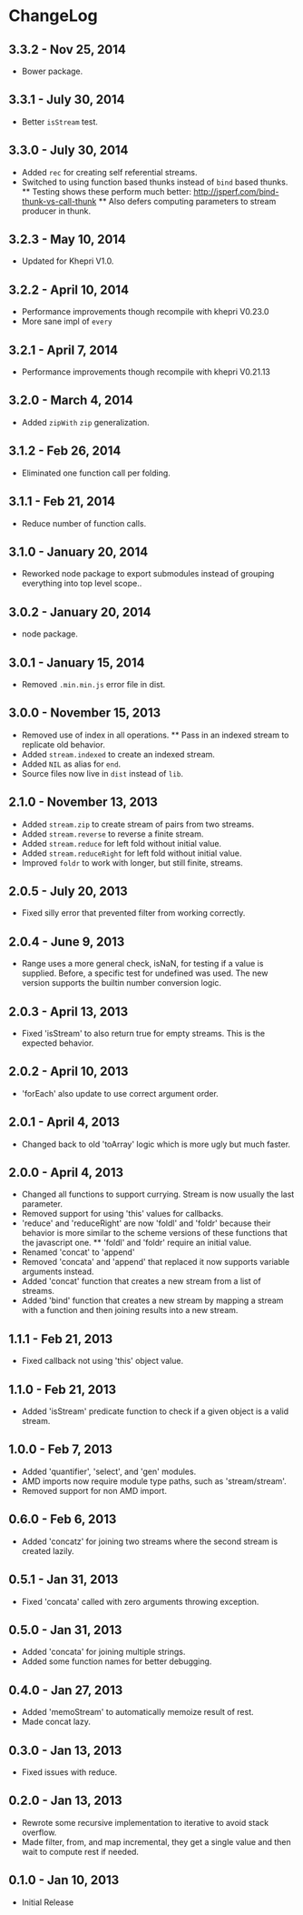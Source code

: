 # ChangeLog #

## 3.3.2 - Nov 25, 2014
* Bower package.

## 3.3.1 - July 30, 2014
* Better `isStream` test.

## 3.3.0 - July 30, 2014
* Added `rec` for creating self referential streams.
* Switched to using function based thunks instead of `bind` based thunks.
** Testing shows these perform much better: http://jsperf.com/bind-thunk-vs-call-thunk
** Also defers computing parameters to stream producer in thunk.

## 3.2.3 - May 10, 2014
* Updated for Khepri V1.0.

## 3.2.2 - April 10, 2014
* Performance improvements though recompile with khepri V0.23.0
* More sane impl of `every`

## 3.2.1 - April 7, 2014
* Performance improvements though recompile with khepri V0.21.13

## 3.2.0 - March 4, 2014
* Added `zipWith` `zip` generalization.

## 3.1.2 - Feb 26, 2014
* Eliminated one function call per folding.

## 3.1.1 - Feb 21, 2014
* Reduce number of function calls.

## 3.1.0 - January 20, 2014
* Reworked node package to export submodules instead of grouping everything into
  top level scope..

## 3.0.2 - January 20, 2014
* node package.

## 3.0.1 - January 15, 2014
* Removed `.min.min.js` error file in dist.

## 3.0.0 - November 15, 2013
* Removed use of index in all operations.
** Pass in an indexed stream to replicate old behavior.
* Added `stream.indexed` to create an indexed stream.
* Added `NIL` as alias for `end`.
* Source files now live in `dist` instead of `lib`.

## 2.1.0 - November 13, 2013
* Added `stream.zip` to create stream of pairs from two streams.
* Added `stream.reverse` to reverse a finite stream.
* Added `stream.reduce` for left fold without initial value.
* Added `stream.reduceRight` for left fold without initial value.
* Improved `foldr` to work with longer, but still finite, streams.

## 2.0.5 - July 20, 2013
* Fixed silly error that prevented filter from working correctly.

## 2.0.4 - June 9, 2013
* Range uses a more general check, isNaN, for testing if a value is supplied.
  Before, a specific test for undefined was used. The new version supports
  the builtin number conversion logic.

## 2.0.3 - April 13, 2013
* Fixed 'isStream' to also return true for empty streams. This is the expected
  behavior.

## 2.0.2 - April 10, 2013
* 'forEach' also update to use correct argument order.

## 2.0.1 - April 4, 2013
* Changed back to old 'toArray' logic which is more ugly but much faster.

## 2.0.0 - April 4, 2013
* Changed all functions to support currying. Stream is now usually the last parameter.
* Removed support for using 'this' values for callbacks.
* 'reduce' and 'reduceRight' are now 'foldl' and 'foldr' because their behavior
  is more similar to the scheme versions of these functions that the javascript one.
** 'foldl' and 'foldr' require an initial value.
* Renamed 'concat' to 'append'
* Removed 'concata' and 'append' that replaced it now supports variable arguments instead.
* Added 'concat' function that creates a new stream from a list of streams.
* Added 'bind' function that creates a new stream by mapping a stream with a
  function and then joining results into a new stream.

## 1.1.1 - Feb 21, 2013
* Fixed callback not using 'this' object value.

## 1.1.0 - Feb 21, 2013
* Added 'isStream' predicate function to check if a given object is a valid stream.

## 1.0.0 - Feb 7, 2013
* Added 'quantifier', 'select', and 'gen' modules.
* AMD imports now require module type paths, such as 'stream/stream'.
* Removed support for non AMD import.

## 0.6.0 - Feb 6, 2013 ##
* Added 'concatz' for joining two streams where the second stream is created lazily.

## 0.5.1 - Jan 31, 2013 ##
* Fixed 'concata' called with zero arguments throwing exception.

## 0.5.0 - Jan 31, 2013 ##
* Added 'concata' for joining multiple strings.
* Added some function names for better debugging.

## 0.4.0 - Jan 27, 2013 ##
* Added 'memoStream' to automatically memoize result of rest.
* Made concat lazy.

## 0.3.0 - Jan 13, 2013 ##
* Fixed issues with reduce.

## 0.2.0 - Jan 13, 2013 ##
* Rewrote some recursive implementation to iterative to avoid stack overflow.
* Made filter, from, and map incremental, they get a single value and then wait
  to compute rest if needed.

## 0.1.0 - Jan 10, 2013 ##
* Initial Release

